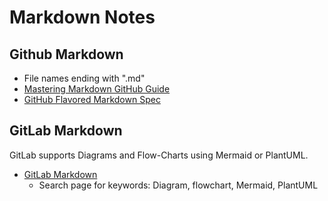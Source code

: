 # Markdown Notes

## Github Markdown

* File names ending with ".md"
* [Mastering Markdown GitHub Guide](https://guides.github.com/features/mastering-markdown/)
* [GitHub Flavored Markdown Spec](https://github.github.com/gfm/)

## GitLab Markdown

GitLab supports Diagrams and Flow-Charts using Mermaid or PlantUML.

* [GitLab Markdown](https://docs.gitlab.com/ee/user/markdown.html)
  * Search page for keywords: Diagram, flowchart, Mermaid, PlantUML
  

